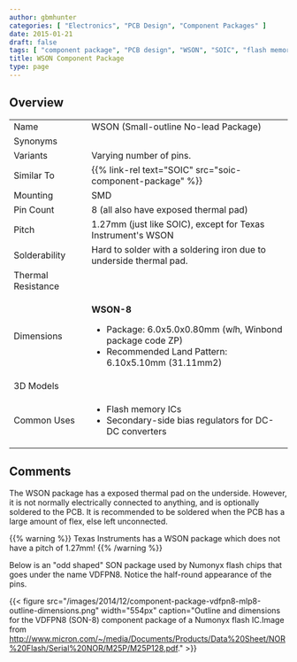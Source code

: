 ```yaml
---
author: gbmhunter
categories: [ "Electronics", "PCB Design", "Component Packages" ]
date: 2015-01-21
draft: false
tags: [ "component package", "PCB design", "WSON", "SOIC", "flash memory" ]
title: WSON Component Package
type: page
---
```


## Overview

<table>
<tbody>
<tr >
<td >Name
</td>
<td >WSON (Small-outline No-lead Package)
</td></tr><tr >
<td >Synonyms
</td>
<td > 
</td></tr><tr >
<td >Variants
</td>
<td >Varying number of pins.
</td></tr><tr >
<td>Similar To</td>
<td>{{% link-rel text="SOIC" src="soic-component-package" %}}</td>
</tr>
<tr >
<td >Mounting
</td>
<td >SMD
</td></tr><tr >
<td >Pin Count
</td>
<td >8 (all also have exposed thermal pad)
</td></tr><tr >
<td >Pitch
</td>
<td >1.27mm (just like SOIC), except for Texas Instrument's WSON
</td></tr><tr >
<td >Solderability
</td>
<td >Hard to solder with a soldering iron due to underside thermal pad.
</td></tr><tr >
<td >Thermal Resistance
</td>
<td > 
</td></tr><tr >
<td >Dimensions
</td>
<td >
    <p><strong>WSON-8</strong>  </p>
    <ul>
        <li>Package: 6.0x5.0x0.80mm (w<em>l</em>h, Winbond package code ZP)</li>
        <li>Recommended Land Pattern: 6.10x5.10mm (31.11mm2)</li>
    </ul>
</td>
</tr>
<tr >
<td >3D Models
</td>
<td > 
</td></tr><tr >
<td >Common Uses
</td>
<td >
<ul>
<li>Flash memory ICs</li>
<li>Secondary-side bias regulators for DC-DC converters</li>
</ul>
</td></tr>
</tbody>
</table>

## Comments

The WSON package has a exposed thermal pad on the underside. However, it is not normally electrically connected to anything, and is optionally soldered to the PCB. It is recommended to be soldered when the PCB has a large amount of flex, else left unconnected.

{{% warning %}}
Texas Instruments has a WSON package which does not have a pitch of 1.27mm!
{{% /warning %}}

Below is an "odd shaped" SON package used by Numonyx flash chips that goes under the name VDFPN8. Notice the half-round appearance of the pins.

{{< figure src="/images/2014/12/component-package-vdfpn8-mlp8-outline-dimensions.png" width="554px" caption="Outline and dimensions for the VDFPN8 (SON-8) component package of a Numonyx flash IC.Image from http://www.micron.com/~/media/Documents/Products/Data%20Sheet/NOR%20Flash/Serial%20NOR/M25P/M25P128.pdf."  >}}